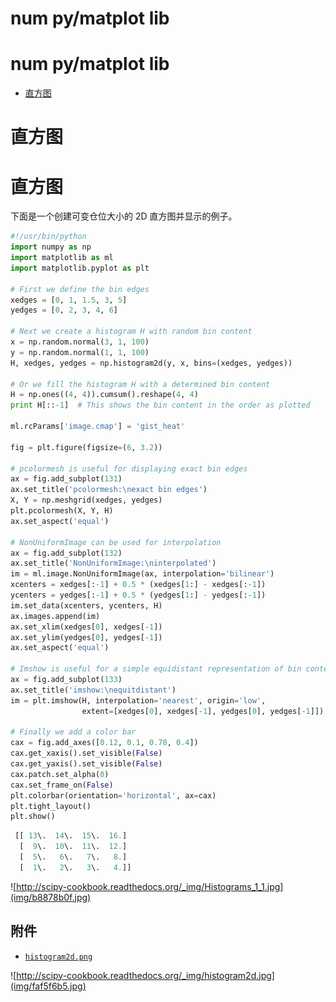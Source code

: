 # num py/matplot lib

# num py/matplot lib

*   [直方图](Histograms.html)

# 直方图

# 直方图

下面是一个创建可变仓位大小的 2D 直方图并显示的例子。

```py
#!/usr/bin/python
import numpy as np
import matplotlib as ml
import matplotlib.pyplot as plt

# First we define the bin edges
xedges = [0, 1, 1.5, 3, 5]
yedges = [0, 2, 3, 4, 6]

# Next we create a histogram H with random bin content
x = np.random.normal(3, 1, 100)
y = np.random.normal(1, 1, 100)
H, xedges, yedges = np.histogram2d(y, x, bins=(xedges, yedges))

# Or we fill the histogram H with a determined bin content
H = np.ones((4, 4)).cumsum().reshape(4, 4)
print H[::-1]  # This shows the bin content in the order as plotted

ml.rcParams['image.cmap'] = 'gist_heat'

fig = plt.figure(figsize=(6, 3.2))

# pcolormesh is useful for displaying exact bin edges
ax = fig.add_subplot(131)
ax.set_title('pcolormesh:\nexact bin edges')
X, Y = np.meshgrid(xedges, yedges)
plt.pcolormesh(X, Y, H)
ax.set_aspect('equal')

# NonUniformImage can be used for interpolation
ax = fig.add_subplot(132)
ax.set_title('NonUniformImage:\ninterpolated')
im = ml.image.NonUniformImage(ax, interpolation='bilinear')
xcenters = xedges[:-1] + 0.5 * (xedges[1:] - xedges[:-1])
ycenters = yedges[:-1] + 0.5 * (yedges[1:] - yedges[:-1])
im.set_data(xcenters, ycenters, H)
ax.images.append(im)
ax.set_xlim(xedges[0], xedges[-1])
ax.set_ylim(yedges[0], yedges[-1])
ax.set_aspect('equal')

# Imshow is useful for a simple equidistant representation of bin content
ax = fig.add_subplot(133)
ax.set_title('imshow:\nequitdistant')
im = plt.imshow(H, interpolation='nearest', origin='low',
                extent=[xedges[0], xedges[-1], yedges[0], yedges[-1]])

# Finally we add a color bar
cax = fig.add_axes([0.12, 0.1, 0.78, 0.4])
cax.get_xaxis().set_visible(False)
cax.get_yaxis().set_visible(False)
cax.patch.set_alpha(0)
cax.set_frame_on(False)
plt.colorbar(orientation='horizontal', ax=cax)
plt.tight_layout()
plt.show() 
```

```py
 [[ 13\.  14\.  15\.  16.]
  [  9\.  10\.  11\.  12.]
  [  5\.   6\.   7\.   8.]
  [  1\.   2\.   3\.   4.]] 
```

![http://scipy-cookbook.readthedocs.org/_img/Histograms_1_1.jpg](img/b8878b0f.jpg)

## 附件

*   [`histogram2d.png`](../_downloads/histogram2d.jpg)

![http://scipy-cookbook.readthedocs.org/_img/histogram2d.jpg](img/faf5f6b5.jpg)